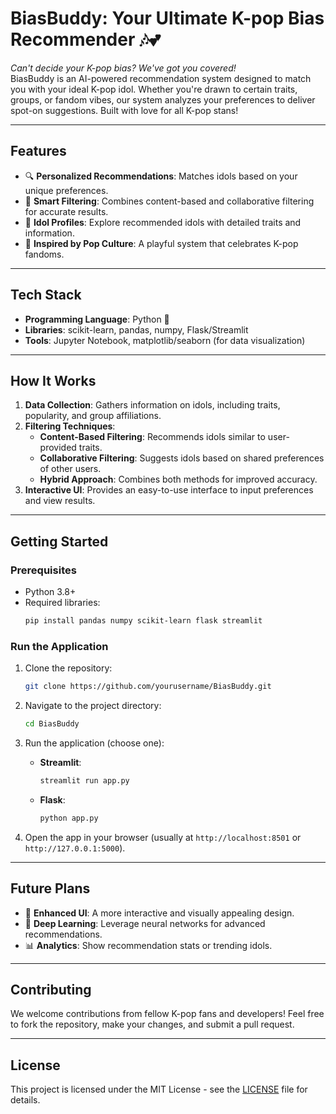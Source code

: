 
# **BiasBuddy: Your Ultimate K-pop Bias Recommender** 🎶💕  

*Can't decide your K-pop bias? We've got you covered!*  
BiasBuddy is an AI-powered recommendation system designed to match you with your ideal K-pop idol. Whether you're drawn to certain traits, groups, or fandom vibes, our system analyzes your preferences to deliver spot-on suggestions. Built with love for all K-pop stans!  

---

## **Features**  
- 🔍 **Personalized Recommendations**: Matches idols based on your unique preferences.  
- 🧠 **Smart Filtering**: Combines content-based and collaborative filtering for accurate results.  
- 🎤 **Idol Profiles**: Explore recommended idols with detailed traits and information.  
- 🌟 **Inspired by Pop Culture**: A playful system that celebrates K-pop fandoms.  

---

## **Tech Stack**  
- **Programming Language**: Python 🐍  
- **Libraries**: scikit-learn, pandas, numpy, Flask/Streamlit  
- **Tools**: Jupyter Notebook, matplotlib/seaborn (for data visualization)  

---

## **How It Works**  
1. **Data Collection**: Gathers information on idols, including traits, popularity, and group affiliations.  
2. **Filtering Techniques**:  
   - **Content-Based Filtering**: Recommends idols similar to user-provided traits.  
   - **Collaborative Filtering**: Suggests idols based on shared preferences of other users.  
   - **Hybrid Approach**: Combines both methods for improved accuracy.  
3. **Interactive UI**: Provides an easy-to-use interface to input preferences and view results.

---

## **Getting Started**  
### Prerequisites  
- Python 3.8+  
- Required libraries:  
  ```bash
  pip install pandas numpy scikit-learn flask streamlit
  ```

### Run the Application  
1. Clone the repository:  
   ```bash
   git clone https://github.com/yourusername/BiasBuddy.git
   ```
2. Navigate to the project directory:  
   ```bash
   cd BiasBuddy
   ```
3. Run the application (choose one):  
   - **Streamlit**:  
     ```bash
     streamlit run app.py
     ```
   - **Flask**:  
     ```bash
     python app.py
     ```

4. Open the app in your browser (usually at `http://localhost:8501` or `http://127.0.0.1:5000`).

---

## **Future Plans**  
- 🎨 **Enhanced UI**: A more interactive and visually appealing design.  
- 🤖 **Deep Learning**: Leverage neural networks for advanced recommendations.  
- 📊 **Analytics**: Show recommendation stats or trending idols.  

---

## **Contributing**  
We welcome contributions from fellow K-pop fans and developers! Feel free to fork the repository, make your changes, and submit a pull request.

---

## **License**  
This project is licensed under the MIT License - see the [LICENSE](LICENSE) file for details.

